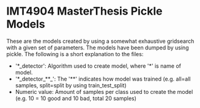 # IMT4904 MasterThesis Pickle Models

These are the models created by using a somewhat exhaustive gridsearch with a given 
 set of parameters. The models have been dumped by using pickle. 
The following is a short  explanation to the files:
- '*_detector': Algorithm used to create model, where '\*' is name of model.
- '*\_detector\_\*\*\_': The '\*\*' indicates how model was trained 
(e.g. all=all samples, split=split by using train_test_split)
- Numeric value: Amount of samples per class used to create the model 
(e.g. 10 = 10 good and 10 bad, total 20 samples) 
 